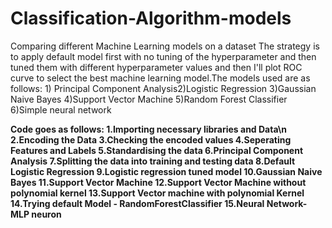 # Classification-Algorithm-models
Comparing different Machine Learning models on a dataset
The strategy is to apply default model first with no tuning of the hyperparameter and then tuned them with different hyperparameter values and then I'll plot ROC curve to select the best machine learning model.The models used are as follows: 1) Principal Component Analysis2)Logistic Regression 3)Gaussian Naive Bayes 4)Support Vector Machine 5)Random Forest Classifier 6)Simple neural network

**Code goes as follows:
1.Importing necessary libraries and Data\n
2.Encoding the Data
3.Checking the encoded values
4.Seperating Features and Labels
5.Standardising the data
6.Principal Component Analysis
7.Splitting the data into training and testing data
8.Default Logistic Regression
9.Logistic regression tuned model
10.Gaussian Naive Bayes
11.Support Vector Machine
12.Support Vector Machine without polynomial kernel
13.Support Vector machine with polynomial Kernel
14.Trying default Model - RandomForestClassifier
15.Neural Network- MLP neuron**
